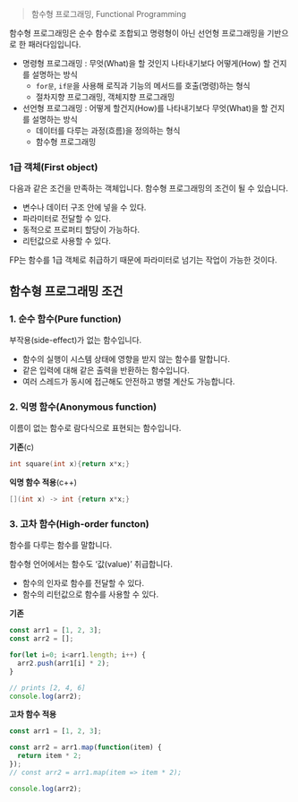 > 함수형 프로그래밍, Functional Programming


함수형 프로그래밍은 순수 함수로 조합되고 명령형이 아닌 선언형 프로그래밍을 기반으로 한 패러다임입니다.

- 명령형 프로그래밍 : 무엇(What)을 할 것인지 나타내기보다 어떻게(How) 할 건지를 설명하는 방식
    - `for문`, `if문`을 사용해 로직과 기능의 메서드를 호출(명령)하는 형식
    - 절차지향 프로그래밍, 객체지향 프로그래밍
- 선언형 프로그래밍 : 어떻게 할건지(How)를 나타내기보다 무엇(What)을 할 건지를 설명하는 방식
    - 데이터를 다루는 과정(흐름)을 정의하는 형식
    - 함수형 프로그래밍

### 1급 객체(First object)

다음과 같은 조건을 만족하는 객체입니다. 함수형 프로그래밍의 조건이 될 수 있습니다.

- 변수나 데이터 구조 안에 넣을 수 있다.
- 파라미터로 전달할 수 있다.
- 동적으로 프로퍼티 할당이 가능하다.
- 리턴값으로 사용할 수 있다.

FP는 함수를 1급 객체로 취급하기 때문에 파라미터로 넘기는 작업이 가능한 것이다.

## 함수형 프로그래밍 조건

### 1. 순수 함수(Pure function)

부작용(side-effect)가 없는 함수입니다.

- 함수의 실행이 시스템 상태에 영향을 받지 않는 함수를 말합니다.
- 같은 입력에 대해 같은 출력을 반환하는 함수입니다.
- 여러 스레드가 동시에 접근해도 안전하고 병렬 계산도 가능합니다.

### 2. 익명 함수(**Anonymous function)**

이름이 없는 함수로 람다식으로 표현되는 함수입니다.

**기존**(c)

```c
int square(int x){return x*x;}
```

**익명 함수 적용**(c++)

```cpp
[](int x) -> int {return x*x;}
```

### 3. 고차 함수(High-order functon)

함수를 다루는 함수를 말합니다.

함수형 언어에서는 함수도 ‘값(value)’ 취급합니다.

- 함수의 인자로 함수를 전달할 수 있다.
- 함수의 리턴값으로 함수를 사용할 수 있다.

**기존**

```jsx
const arr1 = [1, 2, 3];
const arr2 = [];

for(let i=0; i<arr1.length; i++) {
  arr2.push(arr1[i] * 2);
}

// prints [2, 4, 6]
console.log(arr2);
```

**고차 함수 적용**

```jsx
const arr1 = [1, 2, 3];

const arr2 = arr1.map(function(item) {
  return item * 2;
});
// const arr2 = arr1.map(item => item * 2);

console.log(arr2);
```
